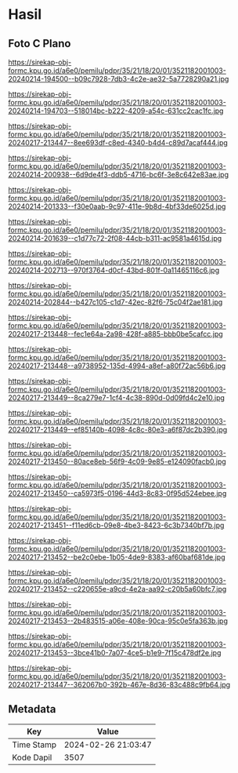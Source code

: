 # Hasil

## Foto C Plano

https://sirekap-obj-formc.kpu.go.id/a6e0/pemilu/pdpr/35/21/18/20/01/3521182001003-20240214-194500--b09c7928-7db3-4c2e-ae32-5a7728290a21.jpg

https://sirekap-obj-formc.kpu.go.id/a6e0/pemilu/pdpr/35/21/18/20/01/3521182001003-20240214-194703--518014bc-b222-4209-a54c-631cc2cac1fc.jpg

https://sirekap-obj-formc.kpu.go.id/a6e0/pemilu/pdpr/35/21/18/20/01/3521182001003-20240217-213447--8ee693df-c8ed-4340-b4d4-c89d7acaf444.jpg

https://sirekap-obj-formc.kpu.go.id/a6e0/pemilu/pdpr/35/21/18/20/01/3521182001003-20240214-200938--6d9de4f3-ddb5-4716-bc6f-3e8c642e83ae.jpg

https://sirekap-obj-formc.kpu.go.id/a6e0/pemilu/pdpr/35/21/18/20/01/3521182001003-20240214-201333--f30e0aab-9c97-411e-9b8d-4bf33de6025d.jpg

https://sirekap-obj-formc.kpu.go.id/a6e0/pemilu/pdpr/35/21/18/20/01/3521182001003-20240214-201639--c1d77c72-2f08-44cb-b311-ac9581a4615d.jpg

https://sirekap-obj-formc.kpu.go.id/a6e0/pemilu/pdpr/35/21/18/20/01/3521182001003-20240214-202713--970f3764-d0cf-43bd-801f-0a11465116c6.jpg

https://sirekap-obj-formc.kpu.go.id/a6e0/pemilu/pdpr/35/21/18/20/01/3521182001003-20240214-202844--b427c105-c1d7-42ec-82f6-75c04f2ae181.jpg

https://sirekap-obj-formc.kpu.go.id/a6e0/pemilu/pdpr/35/21/18/20/01/3521182001003-20240217-213448--fec1e64a-2a98-428f-a885-bbb0be5cafcc.jpg

https://sirekap-obj-formc.kpu.go.id/a6e0/pemilu/pdpr/35/21/18/20/01/3521182001003-20240217-213448--a9738952-135d-4994-a8ef-a80f72ac56b6.jpg

https://sirekap-obj-formc.kpu.go.id/a6e0/pemilu/pdpr/35/21/18/20/01/3521182001003-20240217-213449--8ca279e7-1cf4-4c38-890d-0d09fd4c2e10.jpg

https://sirekap-obj-formc.kpu.go.id/a6e0/pemilu/pdpr/35/21/18/20/01/3521182001003-20240217-213449--ef85140b-4098-4c8c-80e3-a6f87dc2b390.jpg

https://sirekap-obj-formc.kpu.go.id/a6e0/pemilu/pdpr/35/21/18/20/01/3521182001003-20240217-213450--80ace8eb-56f9-4c09-9e85-e124090facb0.jpg

https://sirekap-obj-formc.kpu.go.id/a6e0/pemilu/pdpr/35/21/18/20/01/3521182001003-20240217-213450--ca5973f5-0196-44d3-8c83-0f95d524ebee.jpg

https://sirekap-obj-formc.kpu.go.id/a6e0/pemilu/pdpr/35/21/18/20/01/3521182001003-20240217-213451--f11ed6cb-09e8-4be3-8423-6c3b7340bf7b.jpg

https://sirekap-obj-formc.kpu.go.id/a6e0/pemilu/pdpr/35/21/18/20/01/3521182001003-20240217-213452--be2c0ebe-1b05-4de9-8383-af60baf681de.jpg

https://sirekap-obj-formc.kpu.go.id/a6e0/pemilu/pdpr/35/21/18/20/01/3521182001003-20240217-213452--c220655e-a9cd-4e2a-aa92-c20b5a60bfc7.jpg

https://sirekap-obj-formc.kpu.go.id/a6e0/pemilu/pdpr/35/21/18/20/01/3521182001003-20240217-213453--2b483515-a06e-408e-90ca-95c0e5fa363b.jpg

https://sirekap-obj-formc.kpu.go.id/a6e0/pemilu/pdpr/35/21/18/20/01/3521182001003-20240217-213453--3bce41b0-7a07-4ce5-b1e9-7f15c478df2e.jpg

https://sirekap-obj-formc.kpu.go.id/a6e0/pemilu/pdpr/35/21/18/20/01/3521182001003-20240217-213447--362067b0-392b-467e-8d36-83c488c9fb64.jpg


## Metadata

| Key        | Value               |
| ---------- | ------------------- |
| Time Stamp | 2024-02-26 21:03:47 |
| Kode Dapil | 3507                |



